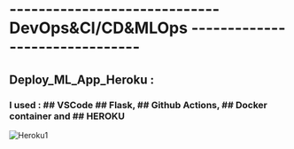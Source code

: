 # -----------------------------  DevOps&CI/CD&MLOps -------------------------------
##         Deploy_ML_App_Heroku : 
### I used : ## VSCode  ##   Flask, ##   Github Actions, ##         Docker container and ##   HEROKU

![Heroku1](https://github.com/GDIATTA/Deploy_ML_App_Heroku/assets/147615966/cffb42d5-9a12-4cb8-a8c2-1733f7278b04)

